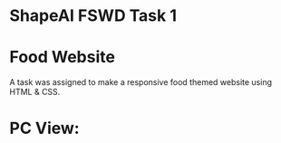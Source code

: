 # ShapeAI FSWD Task 1
# Food Website
A task was assigned to make a responsive food themed website using HTML & CSS.
# PC View:
